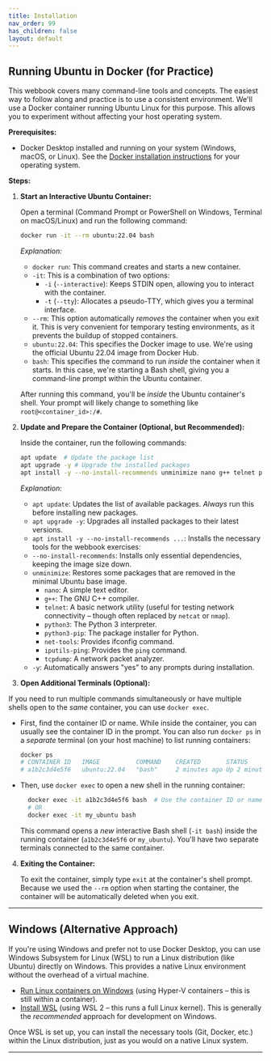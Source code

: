 ```yaml
---
title: Installation
nav_order: 99
has_children: false
layout: default
---
```


## Running Ubuntu in Docker (for Practice)

This webbook covers many command-line tools and concepts. The easiest way to follow along and practice is to use a consistent environment. We'll use a Docker container running Ubuntu Linux for this purpose. This allows you to experiment without affecting your host operating system.

**Prerequisites:**

- Docker Desktop installed and running on your system (Windows, macOS, or Linux). See the [Docker installation instructions](https://docs.docker.com/get-docker/) for your operating system.

**Steps:**

1.  **Start an Interactive Ubuntu Container:**

    Open a terminal (Command Prompt or PowerShell on Windows, Terminal on macOS/Linux) and run the following command:

    ```bash
    docker run -it --rm ubuntu:22.04 bash
    ```

    _Explanation:_

    - `docker run`: This command creates and starts a new container.
    - `-it`: This is a combination of two options:
      - `-i` (`--interactive`): Keeps STDIN open, allowing you to interact with the container.
      - `-t` (`--tty`): Allocates a pseudo-TTY, which gives you a terminal interface.
    - `--rm`: This option automatically _removes_ the container when you exit it. This is very convenient for temporary testing environments, as it prevents the buildup of stopped containers.
    - `ubuntu:22.04`: This specifies the Docker image to use. We're using the official Ubuntu 22.04 image from Docker Hub.
    - `bash`: This specifies the command to run _inside_ the container when it starts. In this case, we're starting a Bash shell, giving you a command-line prompt within the Ubuntu container.

    After running this command, you'll be _inside_ the Ubuntu container's shell. Your prompt will likely change to something like `root@<container_id>:/#`.

2.  **Update and Prepare the Container (Optional, but Recommended):**

    Inside the container, run the following commands:

    ```bash
    apt update  # Update the package list
    apt upgrade -y # Upgrade the installed packages
    apt install -y --no-install-recommends unminimize nano g++ telnet python3 python3-pip net-tools iputils-ping tcpdump
    ```

    _Explanation:_

    - `apt update`: Updates the list of available packages. _Always_ run this before installing new packages.
    - `apt upgrade -y`: Upgrades all installed packages to their latest versions.
    - `apt install -y --no-install-recommends ...`: Installs the necessary tools for the webbook exercises:
    - `--no-install-recommends`: Installs only essential dependencies, keeping the image size down.
    - `unminimize`: Restores some packages that are removed in the minimal Ubuntu base image.
      - `nano`: A simple text editor.
      - `g++`: The GNU C++ compiler.
      - `telnet`: A basic network utility (useful for testing network connectivity – though often replaced by `netcat` or `nmap`).
      - `python3`: The Python 3 interpreter.
      - `python3-pip`: The package installer for Python.
      - `net-tools`: Provides ifconfig command.
      - `iputils-ping`: Provides the `ping` command.
      - `tcpdump`: A network packet analyzer.
    - `-y`: Automatically answers "yes" to any prompts during installation.

3.  **Open Additional Terminals (Optional):**

If you need to run multiple commands simultaneously or have multiple shells open to the _same_ container, you can use `docker exec`.

- First, find the container ID or name. While inside the container, you can usually see the container ID in the prompt. You can also run `docker ps` in a _separate_ terminal (on your host machine) to list running containers:

  ```bash
  docker ps
  # CONTAINER ID   IMAGE          COMMAND    CREATED       STATUS       PORTS     NAMES
  # a1b2c3d4e5f6   ubuntu:22.04   "bash"     2 minutes ago Up 2 minutes             my_ubuntu
  ```

- Then, use `docker exec` to open a new shell in the running container:

  ```bash
    docker exec -it a1b2c3d4e5f6 bash  # Use the container ID or name
    # OR
    docker exec -it my_ubuntu bash
  ```

  This command opens a _new_ interactive Bash shell (`-it bash`) inside the running container (`a1b2c3d4e5f6` or `my_ubuntu`). You'll have two separate terminals connected to the same container.

4.  **Exiting the Container:**

    To exit the container, simply type `exit` at the container's shell prompt. Because we used the `--rm` option when starting the container, the container will be automatically deleted when you exit.

---

## Windows (Alternative Approach)

If you're using Windows and prefer not to use Docker Desktop, you can use Windows Subsystem for Linux (WSL) to run a Linux distribution (like Ubuntu) directly on Windows. This provides a native Linux environment without the overhead of a virtual machine.

- [Run Linux containers on Windows](https://ubuntu.com/tutorials/windows-ubuntu-hyperv-containers#1-overview) (using Hyper-V containers – this is still within a container).
- [Install WSL](https://learn.microsoft.com/en-us/windows/wsl/install) (using WSL 2 – this runs a full Linux kernel). This is generally the _recommended_ approach for development on Windows.

Once WSL is set up, you can install the necessary tools (Git, Docker, etc.) within the Linux distribution, just as you would on a native Linux system.

---

